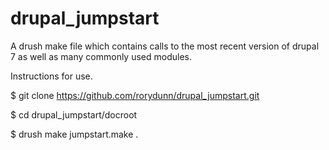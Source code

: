 # drupal_jumpstart

A drush make file which contains calls to the most recent version of drupal 7 as well as many commonly used modules.

Instructions for use.

$ git clone https://github.com/rorydunn/drupal_jumpstart.git

$ cd drupal_jumpstart/docroot

$ drush make jumpstart.make .
